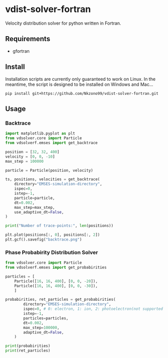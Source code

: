 # vdist-solver-fortran

Velocity distribution solver for python written in Fortran.

## Requirements

- gfortran

## Install

Installation scripts are currently only guaranteed to work on Linux.
In the meantime, the script is designed to be installed on Windows and Mac...

```
pip install git+https://github.com/Nkzono99/vdist-solver-fortran.git
```

## Usage

### Backtrace

```python
import matplotlib.pyplot as plt
from vdsolver.core import Particle
from vdsolverf.emses import get_backtrace

position = [32, 32, 400]
velocity = [0, 0, -10]
max_step = 100000

particle = Particle(position, velocity)

ts, positions, velocities = get_backtrace(
    directory="EMSES-simulation-directory",
    ispec=0,
    istep=-1,
    particle=particle,
    dt=0.002,
    max_step=max_step,
    use_adaptive_dt=False,
)

print("Number of trace-points:", len(positions))

plt.plot(positions[:, 0], positions[:, 2])
plt.gcf().savefig("backtrace.png")
```

### Phase Probabirity Distribution Solver

```python
from vdsolver.core import Particle
from vdsolverf.emses import get_probabirities

particles = [
    Particle([16, 16, 400], [0, 0, -20]),
    Particle([16, 16, 400], [0, 0, -30]),
    ]

probabirities, ret_particles = get_probabirities(
        directory="EMSES-simulation-directory",
        ispec=0, # 0: electron, 1: ion, 2: photoelectron(not supported yet)
        istep=-1,
        particles=particles,
        dt=0.002,
        max_step=100000,
        adaptive_dt=False,
    )

print(probabirities)
print(ret_particles)
```
